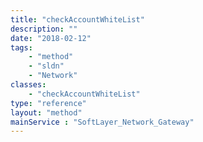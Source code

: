 ```yaml
---
title: "checkAccountWhiteList"
description: ""
date: "2018-02-12"
tags:
    - "method"
    - "sldn"
    - "Network"
classes:
    - "checkAccountWhiteList"
type: "reference"
layout: "method"
mainService : "SoftLayer_Network_Gateway"
---
```

